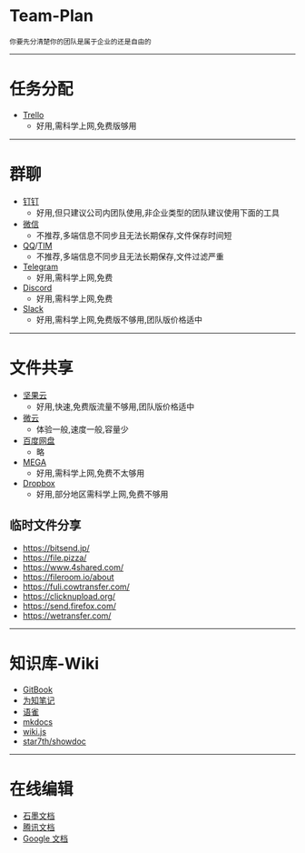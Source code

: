 # Team-Plan

`你要先分清楚你的团队是属于企业的还是自由的`

---

# 任务分配
- [Trello](https://trello.com/)
    - 好用,需科学上网,免费版够用

---

# 群聊
- [钉钉](https://www.dingtalk.com)
    - 好用,但只建议公司内团队使用,非企业类型的团队建议使用下面的工具
- [微信](https://weixin.qq.com/)
    - 不推荐,多端信息不同步且无法长期保存,文件保存时间短
- [QQ](https://im.qq.com/)/[TIM](https://office.qq.com/)
    - 不推荐,多端信息不同步且无法长期保存,文件过滤严重
- [Telegram](https://telegram.org/)
    - 好用,需科学上网,免费
- [Discord](https://discordapp.com/)
    - 好用,需科学上网,免费
- [Slack](https://slack.com)
    - 好用,需科学上网,免费版不够用,团队版价格适中

---

# 文件共享
- [坚果云](https://www.jianguoyun.com)
    - 好用,快速,免费版流量不够用,团队版价格适中
- [微云](https://www.weiyun.com/)
    - 体验一般,速度一般,容量少
- [百度网盘](https://pan.baidu.com/disk/home)
    - 略
- [MEGA](https://mega.nz/)
    - 好用,需科学上网,免费不太够用
- [Dropbox](https://www.dropbox.com)
    - 好用,部分地区需科学上网,免费不够用

## 临时文件分享
- https://bitsend.jp/
- https://file.pizza/
- https://www.4shared.com/
- https://fileroom.io/about
- https://fuli.cowtransfer.com/
- https://clicknupload.org/
- https://send.firefox.com/
- https://wetransfer.com/

---

# 知识库-Wiki
- [GitBook](https://www.gitbook.com/)
- [为知笔记](https://www.wiz.cn/)
- [语雀](https://www.yuque.com/)
- [mkdocs](https://www.mkdocs.org/)
- [wiki.js](https://wiki.js.org/)
- [star7th/showdoc](https://github.com/star7th/showdoc)

---

# 在线编辑
- [石墨文档](https://shimo.im/)
- [腾讯文档](https://docs.qq.com/)
- [Google 文档](https://docs.google.com/document)
